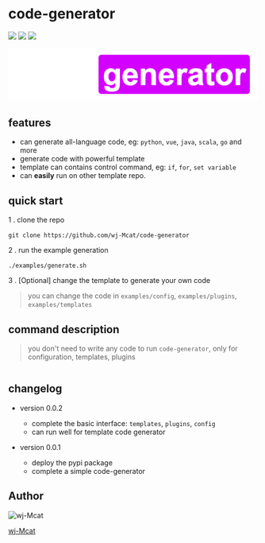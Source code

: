 # code-generator

![](https://img.shields.io/badge/pypi-0.0.3-brightgreen)
![](https://img.shields.io/badge/build-passing-brightgreen)
![](https://img.shields.io/badge/python-3.7+-brightgreen)


![](./docs/logo.png)

## features

- can generate all-language code, eg: `python`, `vue`, `java`, `scala`, `go` and more
- generate code with powerful template **<jinja2>**
- template can contains control command, eg: `if`, `for`, `set variable`
- can **easily** run on other template repo.

## quick start

1 . clone the repo
```shell script
git clone https://github.com/wj-Mcat/code-generator
```

2 . run the example generation

```shell script
./examples/generate.sh
```

3 . [Optional] change the template to generate your own code

> you can change the code in `examples/config`, `examples/plugins`, `examples/templates`

## command description

> you don't need to write any code to run `code-generator`, only for configuration, templates, plugins

```shell script

```

## changelog

- version 0.0.2
    - complete the basic interface: `templates`, `plugins`, `config`
    - can run well for template code generator

- version 0.0.1
    - deploy the pypi package
    - complete a simple code-generator
    
## Author

![[wj-Mcat](https://www.github.com/wj-Mcat)](https://avatars3.githubusercontent.com/u/10242208?s=260)

[wj-Mcat](https://www.github.com/wj-Mcat)
